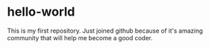 # hello-world

This is my first repository.
Just joined github because of it's amazing community that will help me become a good coder.
